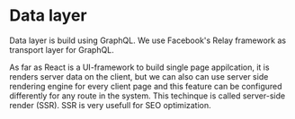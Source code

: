 # Data layer

Data layer is build using GraphQL. We use Facebook's Relay framework as transport layer for GraphQL.

As far as React is a UI-framework to build single page appilcation, it is renders server data on the client, but we can also can use server side rendering engine for every client page and this feature can be configured differently for any route in the system. This techinque is called server-side render (SSR). SSR is very usefull for SEO optimization.
